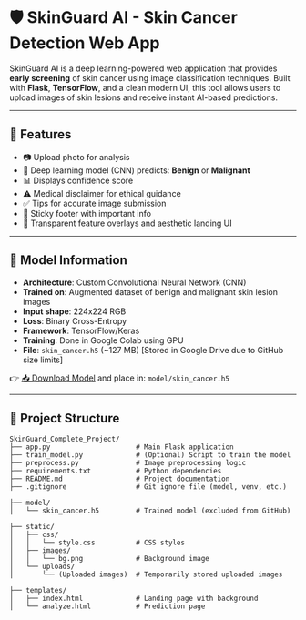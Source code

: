 # 🛡️ SkinGuard AI - Skin Cancer Detection Web App

SkinGuard AI is a deep learning-powered web application that provides **early screening** of skin cancer using image classification techniques. Built with **Flask**, **TensorFlow**, and a clean modern UI, this tool allows users to upload images of skin lesions and receive instant AI-based predictions.

---

## 🚀 Features

- 📷 Upload photo for analysis
- 🤖 Deep learning model (CNN) predicts: **Benign** or **Malignant**
- 📊 Displays confidence score
- ⚠️ Medical disclaimer for ethical guidance
- ✅ Tips for accurate image submission
- 📎 Sticky footer with important info
- 🎨 Transparent feature overlays and aesthetic landing UI

---

## 🧠 Model Information

- **Architecture**: Custom Convolutional Neural Network (CNN)
- **Trained on**: Augmented dataset of benign and malignant skin lesion images
- **Input shape**: 224x224 RGB
- **Loss**: Binary Cross-Entropy  
- **Framework**: TensorFlow/Keras  
- **Training**: Done in Google Colab using GPU  
- **File**: `skin_cancer.h5` (~127 MB) [Stored in Google Drive due to GitHub size limits]

👉 [📥 Download Model](https://drive.google.com/file/d/1j-6ez6DH1fupdQFawAg8ANJX7P03a6dr/view?usp=drive_link) and place in: `model/skin_cancer.h5`

---

## 📁 Project Structure

```
SkinGuard_Complete_Project/
├── app.py                     # Main Flask application
├── train_model.py             # (Optional) Script to train the model
├── preprocess.py              # Image preprocessing logic
├── requirements.txt           # Python dependencies
├── README.md                  # Project documentation
├── .gitignore                 # Git ignore file (model, venv, etc.)

├── model/
│   └── skin_cancer.h5         # Trained model (excluded from GitHub)

├── static/
│   ├── css/
│   │   └── style.css          # CSS styles
│   ├── images/
│   │   └── bg.png             # Background image
│   └── uploads/
│       └── (Uploaded images)  # Temporarily stored uploaded images

├── templates/
│   ├── index.html             # Landing page with background
│   └── analyze.html           # Prediction page
```

